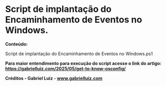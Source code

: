 # Script de implantação do Encaminhamento de Eventos no Windows.

**Conteúdo:**

Script de implantação do Encaminhamento de Eventos no Windows.ps1

**Para maior entendimento para execução do script acesse o link do artigo: https://gabrielluiz.com/2025/05/get-to-know-osconfig/**

**Créditos - Gabriel Luiz - www.gabrielluiz.com**
